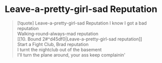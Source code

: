 # Leave-a-pretty-girl-sad Reputation

> [!quote] Leave-a-pretty-girl-sad Reputation
I know I got a bad reputation  
Walking-round-always-mad reputation  
[[10. Bound 2#^d45df0|Leave-a-pretty-girl-sad reputation]]  
Start a Fight Club, Brad reputation  
I turnt the nightclub out of the basement  
I'll turn the plane around, your ass keep complainin'
